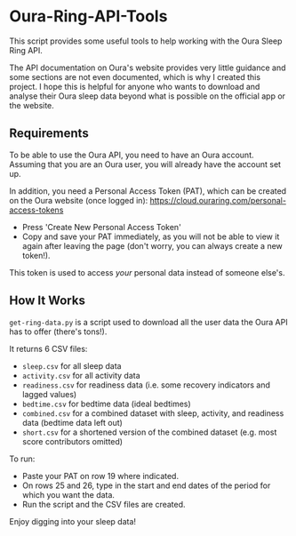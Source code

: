 # Oura-Ring-API-Tools

This script provides some useful tools to help working with the Oura Sleep Ring API.

The API documentation on Oura's website provides very little guidance and some sections are not even documented, which is why I created this project. I hope this is helpful for anyone who wants to download and analyse their Oura sleep data beyond what is possible on the official app or the website.


## Requirements

To be able to use the Oura API, you need to have an Oura account. Assuming that you are an Oura user, you will already have the account set up.

In addition, you need a Personal Access Token (PAT), which can be created on the Oura website (once logged in):
https://cloud.ouraring.com/personal-access-tokens
- Press 'Create New Personal Access Token'
- Copy and save your PAT immediately, as you will not be able to view it again after leaving the page (don't worry, you can always create a new token!).

This token is used to access *your* personal data instead of someone else's.

## How It Works

`get-ring-data.py` is a script used to download all the user data the Oura API has to offer (there's tons!).

It returns 6 CSV files:
- `sleep.csv` for all sleep data
- `activity.csv` for all activity data
- `readiness.csv` for readiness data (i.e. some recovery indicators and lagged values)
- `bedtime.csv` for bedtime data (ideal bedtimes)
- `combined.csv` for a combined dataset with sleep, activity, and readiness data (bedtime data left out)
- `short.csv` for a shortened version of the combined dataset (e.g. most score contributors omitted)

To run:
- Paste your PAT on row 19 where indicated.
- On rows 25 and 26, type in the start and end dates of the period for which you want the data.
- Run the script and the CSV files are created.

Enjoy digging into your sleep data!
